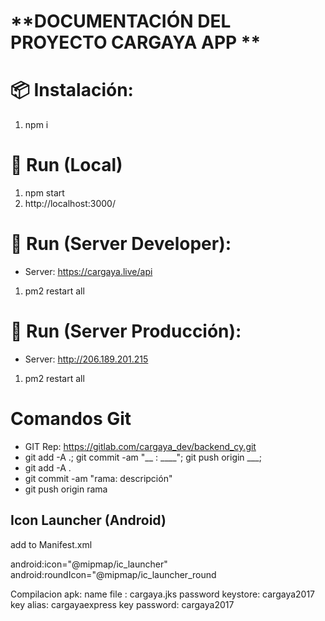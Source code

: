 #   **DOCUMENTACIÓN DEL PROYECTO CARGAYA APP **

# 📦 Instalación:
1. npm i

# 🏃 Run (Local)
1. npm start
2. http://localhost:3000/

# 🔨 Run (Server Developer):
+ Server:   https://cargaya.live/api
1. pm2 restart all

# 🔨 Run (Server Producción):
+ Server:   http://206.189.201.215
1. pm2 restart all

#    Comandos Git
- GIT Rep: https://gitlab.com/cargaya_dev/backend_cy.git
- git add -A .; git commit -am "__ : ____"; git push origin ___;
- git add -A .
- git commit -am "rama: descripción"
- git push origin rama

## Icon Launcher (Android)

add to Manifest.xml

android:icon="@mipmap/ic_launcher"
android:roundIcon="@mipmap/ic_launcher_round

Compilacion apk:
name file : cargaya.jks
password keystore: cargaya2017
key alias: cargayaexpress
key password: cargaya2017
